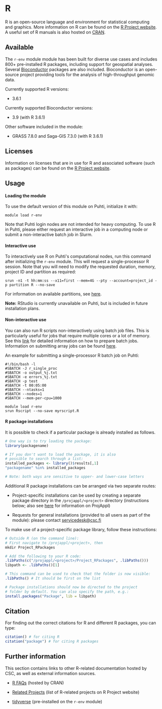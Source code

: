 # R

R is an open-source language and environment for statistical computing and graphics. More information on R can be found on the [R Project website](https://www.r-project.org/about.html). A useful set of R manuals is also hosted on [CRAN](https://cran.r-project.org/manuals.html).

## Available

The `r-env` module module has been built for diverse use cases and includes 800+ pre-installed R packages, including support for geospatial analyses. Several [Bioconductor](https://www.bioconductor.org/) packages are also included. Bioconductor is an open-source project providing tools for the analysis of high-throughput genomic data.

Currently supported R versions:

- 3.6.1

Currently supported Bioconductor versions:

- 3.9 (with R 3.6.1)

Other software included in the module:

- GRASS 7.8.0 and Saga-GIS 7.3.0 (with R 3.6.1)

## Licenses

Information on licenses that are in use for R and associated software (such as packages) can be found on the [R Project website](https://www.r-project.org/Licenses/).

## Usage

#### Loading the module

To use the default version of this module on Puhti, initialize it with:

```
module load r-env
```

Note that Puhti login nodes are not intended for heavy computing. To use R in Puhti, please either request an interactive job in a computing node or submit a non-interactive batch job in Slurm. 

#### Interactive use

To interactively use R on Puhti's computational nodes, run this command after initializing the `r-env` module. This will request a single-processor R session. Note that you will need to modify the requested duration, memory, project ID and partition as required:

```
srun -n1 -t hh:mm:ss --x11=first --mem=4G --pty --account=project_id -p partition R --no-save 
```

For information on available partitions, see [here](https://docs.csc.fi/#computing/running/batch-job-partitions/#puhti-partitions).

**Note:** RStudio is currently unavailable on Puhti, but is included in future installation plans.

#### Non-interactive use

You can also run R scripts non-interactively using batch job files. This is particularly useful for jobs that require multiple cores or a lot of memory. See this [link](https://docs.csc.fi/#computing/running/creating-job-scripts/) for detailed information on how to prepare batch jobs. Information on submitting array jobs can be found [here](https://docs.csc.fi/#computing/running/array-jobs/).

An example for submitting a single-processor R batch job on Puhti:

```
#!/bin/bash -l
#SBATCH -J r_single_proc
#SBATCH -o output_%j.txt
#SBATCH -e errors_%j.txt
#SBATCH -p test
#SBATCH -t 00:05:00
#SBATCH --ntasks=1
#SBATCH --nodes=1
#SBATCH --mem-per-cpu=1000

module load r-env
srun Rscript --no-save myrscript.R
```

#### R package installations

It is possible to check if a particular package is already installed as follows.

```r
# One way is to try loading the package:
library(packagename)

# If you don't want to load the package, it is also
# possible to search through a list:
installed_packages <- library()$results[,1]
"packagename" %in% installed_packages

# Note: both ways are sensitive to upper- and lower-case letters
```

Additional R package installations can be arranged via two separate routes:

- Project-specific installations can be used by creating a separate package directory in the `/projappl/<project>` directory (instructions below; also see [here](https://docs.csc.fi/#computing/disk/#projappl-directory) for information on ProjAppl)

- Requests for general installations (provided to all users as part of the module): please contact [servicedesk@csc.fi](mailto:servicedesk@csc.fi)

To make use of a project-specific package library, follow these instructions:

```r
# Outside R (on the command line):
# First navigate to /projappl/<project>, then
mkdir Project_RPackages

# Add the following to your R code:
.libPaths(c("/projappl/<project>/Project_RPackages", .libPaths()))
libpath <- .libPaths()[1]

# This command can be used to check that the folder is now visible:
.libPaths() # It should be first on the list

# Package installations should now be directed to the project
# folder by default. You can also specify the path, e.g.:
install.packages("Package", lib = libpath)
```

## Citation

For finding out the correct citations for R and different R packages, you can type:

```r
citation() # for citing R
citation("package") # for citing R packages
```

## Further information

This section contains links to other R-related documentation hosted by CSC, as well as external information sources.

- [R FAQs](https://cran.r-project.org/faqs.html) (hosted by CRAN)

- [Related Projects](https://www.r-project.org/other-projects.html) (list of R-related projects on R Project website)

- [tidyverse](https://www.tidyverse.org/) (pre-installed on the `r-env` module)

